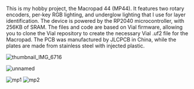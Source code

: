 This is my hobby project, the Macropad 44 (MP44). It features two rotary encoders, per-key RGB lighting, and underglow lighting that I use for layer identification. The device is powered by the RP2040 microcontroller, with 256KB of SRAM. The files and code are based on Vial firmware, allowing you to clone the Vial repository to create the necessary Vial .uf2 file for the Macropad. The PCB was manufactured by JLCPCB in China, while the plates are made from stainless steel with injected plastic.

![thumbnail_IMG_6716](https://github.com/user-attachments/assets/da26414c-b161-47b4-8911-7d0db79847ae)

![unnamed](https://github.com/user-attachments/assets/03ff8488-cb71-4ba5-9b2a-a95d9ce6b4a0)

![mp1](https://github.com/user-attachments/assets/568114bc-fb5b-4477-a09e-8d6f1cf08f56)
![mp2](https://github.com/user-attachments/assets/c7dde0da-3231-4021-9958-ac42a7ef21c7)
